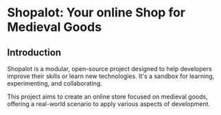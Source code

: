# Shopalot: Your online Shop for Medieval Goods
## Introduction
Shopalot is a modular, open-source project designed to help developers improve their skills or learn new technologies. It's a sandbox for learning, experimenting, and collaborating.

This project aims to create an online store focused on medieval goods, offering a real-world scenario to apply various aspects of development.
